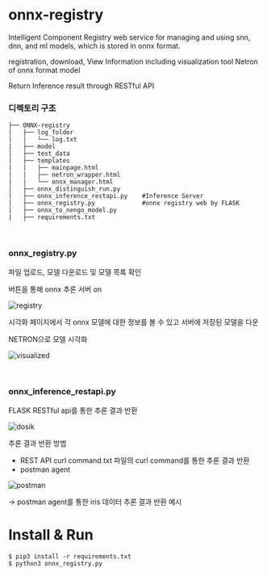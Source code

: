 # onnx-registry
Intelligent Component Registry web service for managing and using snn, dnn, and ml models, which is stored in onnx format.

registration, download, View Information including visualization tool Netron of onnx format model

Return Inference result through RESTful API

### 디렉토리 구조
```
├── ONNX-registry
|   ├── log_folder
|   |   └── log.txt
|   ├── model         
|   ├── test_data
|   ├── templates
|   |   ├── mainpage.html                  
|   |   ├── netron_wrapper.html              
|   |   └── onnx_manager.html             
|   ├── onnx_distinguish_run.py
|   ├── onnx_inference_restapi.py    #Inference Server 
|   ├── onnx_registry.py             #onnx registry web by FLASK
|   ├── onnx_to_nengo_model.py  
|   ├── requirements.txt
```

<br/>


### onnx_registry.py
파일 업로드, 모델 다운로드 및 모델 목록 확인

버튼을 통해 onnx 추론 서버 on

![registry](https://user-images.githubusercontent.com/71939195/121996644-ee0c8400-cde3-11eb-8926-f9da46122ee5.PNG)






시각화 페이지에서 각 onnx 모델에 대한 정보를 볼 수 있고 서버에 저장된 모델을 다운

NETRON으로 모델 시각화

![visualized](https://user-images.githubusercontent.com/71939195/121996925-72f79d80-cde4-11eb-8146-441215924664.PNG)

<br/>

### onnx_inference_restapi.py
FLASK RESTful api를 통한 추론 결과 반환

![dosik](https://user-images.githubusercontent.com/71939195/121997231-fca76b00-cde4-11eb-9b65-2af22c5cbfa7.PNG)

추론 결과 반환 방법
 - REST API curl command.txt 파일의 curl command를 통한 추론 결과 반환
 - postman agent 
 
 ![postman](https://user-images.githubusercontent.com/71939195/121997720-c1596c00-cde5-11eb-81f8-758d082cd702.png)
 
 -> postman agent를 통한 iris 데이터 추론 결과 반환 예시


# Install & Run
```
$ pip3 install -r requirements.txt
$ python3 onnx_registry.py
```
